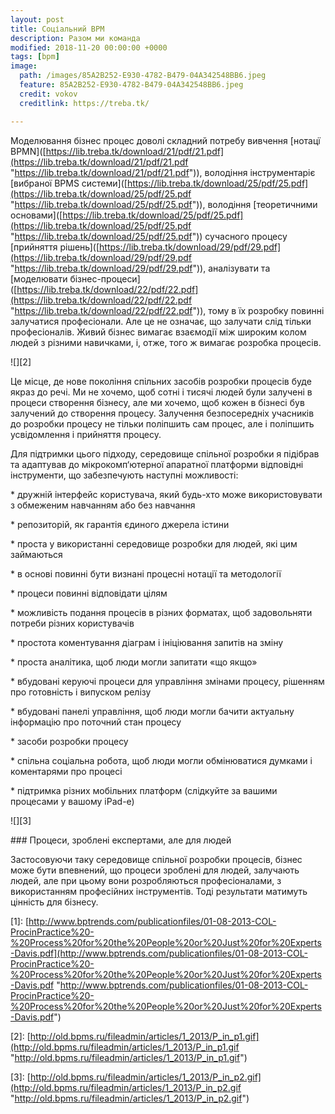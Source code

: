 ```yaml
---
layout: post
title: Соціальний BPM
description: Разом ми команда
modified: 2018-11-20 00:00:00 +0000
tags: [bpm]
image:
  path: /images/85A2B252-E930-4782-B479-04A342548BB6.jpeg
  feature: 85A2B252-E930-4782-B479-04A342548BB6.jpeg
  credit: vokov
  creditlink: https://treba.tk/

---
```

Моделювання бізнес процес доволі складний потребу вивчення \[нотацї BPMN\]([https://lib.treba.tk/download/21/pdf/21.pdf](https://lib.treba.tk/download/21/pdf/21.pdf "https://lib.treba.tk/download/21/pdf/21.pdf")), володіння інструментаріє \[вибраної BPMS системи\]([https://lib.treba.tk/download/25/pdf/25.pdf](https://lib.treba.tk/download/25/pdf/25.pdf "https://lib.treba.tk/download/25/pdf/25.pdf")), володіння \[теоретичними основами\]([https://lib.treba.tk/download/25/pdf/25.pdf](https://lib.treba.tk/download/25/pdf/25.pdf "https://lib.treba.tk/download/25/pdf/25.pdf")) сучасного процесу \[прийняття рішень\]([https://lib.treba.tk/download/29/pdf/29.pdf](https://lib.treba.tk/download/29/pdf/29.pdf "https://lib.treba.tk/download/29/pdf/29.pdf")), аналізувати та \[моделювати бізнес-процеси\]([https://lib.treba.tk/download/22/pdf/22.pdf](https://lib.treba.tk/download/22/pdf/22.pdf "https://lib.treba.tk/download/22/pdf/22.pdf")), тому в їх розробку повинні залучатися професіонали. Але це не означає, що залучати слід тільки професіоналів. Живий бізнес вимагає взаємодії між широким колом людей з різними навичками, і, отже, того ж вимагає розробка процесів. 

!\[\]\[2\]

Це місце, де нове покоління спільних засобів розробки процесів буде якраз до речі. Ми не хочемо, щоб сотні і тисячі людей були залучені в процеси створення бізнесу, але ми хочемо, щоб кожен в бізнесі був залучений до створення процесу. Залучення безпосередніх учасників до розробки процесу не тільки поліпшить сам процес, але і поліпшить усвідомлення і прийняття процесу. 

Для підтримки цього підходу, середовище спільної розробки я підібрав та адаптував до мікрокомп‘ютерної апаратної платформи відповідні інструменти, що забезпечують наступні можливості:

\* дружній інтерфейс користувача, який будь-хто може використовувати з обмеженим навчанням або без навчання

\* репозиторій, як гарантія єдиного джерела істини

\* проста у використанні середовище розробки для людей, які цим займаються

\* в основі повинні бути визнані процесні нотації та методології

\* процеси повинні відповідати цілям

\* можливість подання процесів в різних форматах, щоб задовольняти потреби різних користувачів

\* простота коментування діаграм і ініціювання запитів на зміну

\* проста аналітика, щоб люди могли запитати «що якщо»

\* вбудовані керуючі процеси для управління змінами процесу, рішенням про готовність і випуском релізу

\* вбудовані панелі управління, щоб люди могли бачити актуальну інформацію про поточний стан процесу

\* засоби розробки процесу

\* спільна соціальна робота, щоб люди могли обмінюватися думками і коментарями про процесі

\* підтримка різних мобільних платформ (слідкуйте за вашими процесами у вашому iPad-е)

!\[\]\[3\]

\### Процеси, зроблені експертами, але для людей

Застосовуючи таку середовище спільної розробки процесів, бізнес може бути впевнений, що процеси зроблені для людей, залучають людей, але при цьому вони розробляються професіоналами, з використанням професійних інструментів. Тоді результати матимуть цінність для бізнесу.

\[1\]: [http://www.bptrends.com/publicationfiles/01-08-2013-COL-ProcinPractice%20-%20Process%20for%20the%20People%20or%20Just%20for%20Experts-Davis.pdf](http://www.bptrends.com/publicationfiles/01-08-2013-COL-ProcinPractice%20-%20Process%20for%20the%20People%20or%20Just%20for%20Experts-Davis.pdf "http://www.bptrends.com/publicationfiles/01-08-2013-COL-ProcinPractice%20-%20Process%20for%20the%20People%20or%20Just%20for%20Experts-Davis.pdf")

\[2\]: [http://old.bpms.ru/fileadmin/articles/1_2013/P_in_p1.gif](http://old.bpms.ru/fileadmin/articles/1_2013/P_in_p1.gif "http://old.bpms.ru/fileadmin/articles/1_2013/P_in_p1.gif")

\[3\]: [http://old.bpms.ru/fileadmin/articles/1_2013/P_in_p2.gif](http://old.bpms.ru/fileadmin/articles/1_2013/P_in_p2.gif "http://old.bpms.ru/fileadmin/articles/1_2013/P_in_p2.gif")
